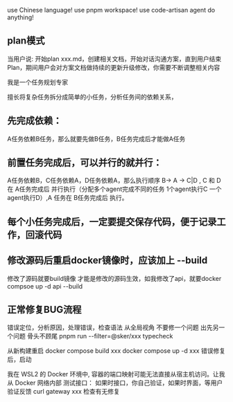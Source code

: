 use Chinese language!
use pnpm workspace!
use code-artisan agent do anything! 

## plan模式
当用户说: 开始plan xxx.md，创建相关文档，开始对话沟通方案，直到用户结束Plan，期间用户会对方案文档做持续的更新升级修改，你需要不断调整相关内容

我是一个任务规划专家

擅长将复杂任务拆分成简单的小任务，分析任务间的依赖关系，

## 先完成依赖：

A任务依赖B任务，那么就要先做B任务，B任务完成后才能做A任务

## 前置任务完成后，可以并行的就并行：

A任务依赖B，C任务依赖A，D任务依赖A，那么执行顺序 B-> A -> C|D , C 和 D 在 A任务完成后 并行执行（分配多个agent完成不同的任务 1个agent执行C 一个agent执行D）,A 任务在 B任务完成后 执行。

## 每个小任务完成后，一定要提交保存代码，便于记录工作，回滚代码

## 修改源码后重启docker镜像时，应该加上 --build

修改了源码就要build镜像 才能是修改的源码生效，如我修改了api，就要docker compsoe up -d api --build

## 正常修复BUG流程
错误定位，分析原因，处理错误，检查语法
从全局视角 不要修一个问题 出先另一个问题 骨头不顾尾
pnpm run --filter=@sker/xxx typecheck

从新构建重启
docker compose build xxx
docker compose up -d xxx 错误修复后，启动

我在 WSL2 的 Docker 环境中, 容器的端口映射可能无法直接从宿主机访问。让我从 Docker 网络内部 测试接口：
如果时接口，你自己验证，如果时界面，等用户验证反馈
curl gateway xxx 检查有无修复